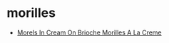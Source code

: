 # morilles

 * [Morels In Cream On Brioche Morilles A La Creme](../../index/m/morels-in-cream-on-brioche-morilles-a-la-creme-105005.json)
